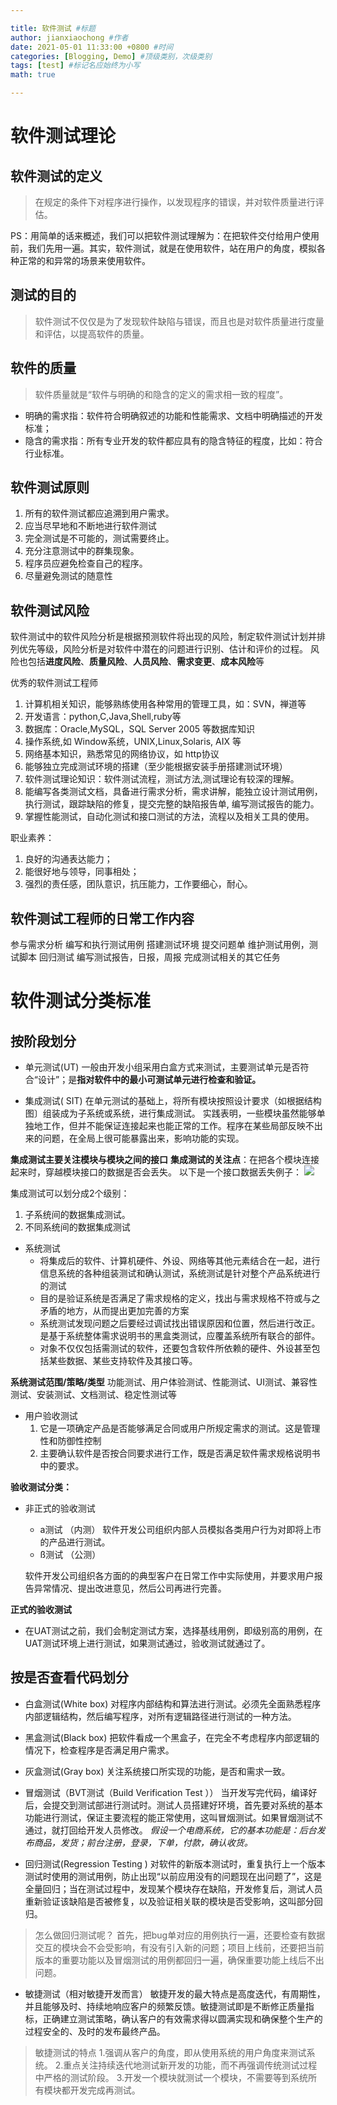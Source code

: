 ```yaml
---

title: 软件测试 #标题
author: jianxiaochong #作者
date: 2021-05-01 11:33:00 +0800 #时间
categories: [Blogging, Demo] #顶级类别，次级类别
tags: [test] #标记名应始终为小写
math: true

---
```


# 软件测试理论
## 软件测试的定义
> 在规定的条件下对程序进行操作，以发现程序的错误，并对软件质量进行评估。

PS：用简单的话来概述，我们可以把软件测试理解为：在把软件交付给用户使用前，我们先用一遍。其实，软件测试，就是在使用软件，站在用户的角度，模拟各种正常的和异常的场景来使用软件。

## 测试的目的
> 软件测试不仅仅是为了发现软件缺陷与错误，而且也是对软件质量进行度量和评估，以提高软件的质量。

## 软件的质量
> 软件质量就是“软件与明确的和隐含的定义的需求相一致的程度”。

* 明确的需求指：软件符合明确叙述的功能和性能需求、文档中明确描述的开发标准；
* 隐含的需求指：所有专业开发的软件都应具有的隐含特征的程度，比如：符合行业标准。

## 软件测试原则
1. 所有的软件测试都应追溯到用户需求。
2. 应当尽早地和不断地进行软件测试
3. 完全测试是不可能的，测试需要终止。
4. 充分注意测试中的群集现象。
5. 程序员应避免检查自己的程序。
6. 尽量避免测试的随意性

## 软件测试风险
软件测试中的软件风险分析是根据预测软件将出现的风险，制定软件测试计划并排列优先等级，风险分析是对软件中潜在的问题进行识别、估计和评价的过程。
风险也包括**进度风险**、**质量风险**、**人员风险**、**需求变更**、**成本风险**等

优秀的软件测试工程师
1. 计算机相关知识，能够熟练使用各种常用的管理工具，如：SVN，禅道等
2. 开发语言：python,C,Java,Shell,ruby等
3. 数据库：Oracle,MySQL，SQL Server 2005 等数据库知识
4. 操作系统,如 Window系统，UNIX,Linux,Solaris, AIX 等
5. 网络基本知识，熟悉常见的网络协议，如 http协议
6. 能够独立完成测试环境的搭建（至少能根据安装手册搭建测试环境）
7. 软件测试理论知识：软件测试流程，测试方法,测试理论有较深的理解。
8. 能编写各类测试文档，具备进行需求分析，需求讲解，能独立设计测试用例，执行测试，跟踪缺陷的修复，提交完整的缺陷报告单, 编写测试报告的能力。
10. 掌握性能测试，自动化测试和接口测试的方法，流程以及相关工具的使用。

职业素养：
1. 良好的沟通表达能力；
2. 能很好地与领导，同事相处；
3. 强烈的责任感，团队意识，抗压能力，工作要细心，耐心。

## 软件测试工程师的日常工作内容
参与需求分析
编写和执行测试用例
搭建测试环境
提交问题单
维护测试用例，测试脚本
回归测试
编写测试报告，日报，周报
完成测试相关的其它任务


# 软件测试分类标准
## 按阶段划分
* 单元测试(UT)
一般由开发小组采用白盒方式来测试，主要测试单元是否符合“设计”；是**指对软件中的最小可测试单元进行检查和验证。**

* 集成测试( SIT)
 在单元测试的基础上，将所有模块按照设计要求（如根据结构图〕组装成为子系统或系统，进行集成测试。
实践表明，一些模块虽然能够单独地工作，但并不能保证连接起来也能正常的工作。程序在某些局部反映不出来的问题，在全局上很可能暴露出来，影响功能的实现。

**集成测试主要关注模块与模块之间的接口**
**集成测试的关注点**：在把各个模块连接起来时，穿越模块接口的数据是否会丢失。
以下是一个接口数据丢失例子：
![](https://img.kancloud.cn/c7/92/c7929948a951e7eeecb2f7ee204418b5_616x117.png)

集成测试可以划分成2个级别：
1. 子系统间的数据集成测试。
2. 不同系统间的数据集成测试

* 系统测试
    * 将集成后的软件、计算机硬件、外设、网络等其他元素结合在一起，进行信息系统的各种组装测试和确认测试，系统测试是针对整个产品系统进行的测试
    * 目的是验证系统是否满足了需求规格的定义，找出与需求规格不符或与之矛盾的地方，从而提出更加完善的方案
    * 系统测试发现问题之后要经过调试找出错误原因和位置，然后进行改正。是基于系统整体需求说明书的黑盒类测试，应覆盖系统所有联合的部件。
    * 对象不仅仅包括需测试的软件，还要包含软件所依赖的硬件、外设甚至包括某些数据、某些支持软件及其接口等。


**系统测试范围/策略/类型**
功能测试、用户体验测试、性能测试、UI测试、兼容性测试、安装测试、文档测试、稳定性测试等


* 用户验收测试
	1. 它是一项确定产品是否能够满足合同或用户所规定需求的测试。这是管理性和防御性控制
	2. 主要确认软件是否按合同要求进行工作，既是否满足软件需求规格说明书中的要求。

**验收测试分类：**

* 非正式的验收测试
	* а测试 （内测）
	软件开发公司组织内部人员模拟各类用户行为对即将上市的产品进行测试。
	* ß测试 （公测）

 	软件开发公司组织各方面的的典型客户在日常工作中实际使用，并要求用户报告异常情况、提出改进意见，然后公司再进行完善。

**正式的验收测试**
* 在UAT测试之前，我们会制定测试方案，选择基线用例，即级别高的用例，在UAT测试环境上进行测试，如果测试通过，验收测试就通过了。



## 按是否查看代码划分
* 白盒测试(White box)
对程序内部结构和算法进行测试。必须先全面熟悉程序内部逻辑结构，然后编写程序，对所有逻辑路径进行测试的一种方法。

* 黑盒测试(Black box)
把软件看成一个黑盒子，在完全不考虑程序内部逻辑的情况下，检查程序是否满足用户需求。

* 灰盒测试(Gray box)
关注系统接口所实现的功能，是否和需求一致。

* 冒烟测试（BVT测试（Build Verification Test ））
当开发写完代码，编译好后，会提交到测试部进行测试时。测试人员搭建好环境，首先要对系统的基本功能进行测试，保证主要流程的能正常使用，这叫冒烟测试。如果冒烟测试不通过，就打回给开发人员修改。
*假设一个电商系统，它的基本功能是：后台发布商品，发货；前台注册，登录，下单，付款，确认收货。*

* 回归测试(Regression Testing )
对软件的新版本测试时，重复执行上一个版本测试时使用的测试用例，防止出现“以前应用没有的问题现在出问题了”，这是全量回归；当在测试过程中，发现某个模块存在缺陷，开发修复后，测试人员重新验证该缺陷是否被修复，以及验证相关联的模块是否受影响，这叫部分回归。
> 怎么做回归测试呢？ 
首先，把bug单对应的用例执行一遍，还要检查有数据交互的模块会不会受影响，有没有引入新的问题；项目上线前，还要把当前版本的重要功能以及冒烟测试的用例都回归一遍，确保重要功能上线后不出问题。


* 敏捷测试（相对敏捷开发而言）
敏捷开发的最大特点是高度迭代，有周期性，并且能够及时、持续地响应客户的频繁反馈。敏捷测试即是不断修正质量指标，正确建立测试策略，确认客户的有效需求得以圆满实现和确保整个生产的过程安全的、及时的发布最终产品。
> 敏捷测试的特点
1.强调从客户的角度，即从使用系统的用户角度来测试系统。
2.重点关注持续迭代地测试新开发的功能，而不再强调传统测试过程中严格的测试阶段。
3.开发一个模块就测试一个模块，不需要等到系统所有模块都开发完成再测试。
